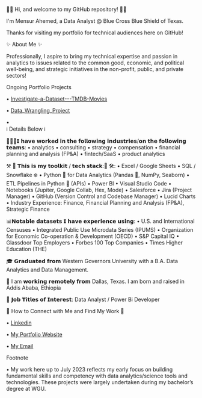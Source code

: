 👋🏾   Hi, and welcome to my GitHub repository! 👋🏾

I'm Mensur Ahemed, a Data Analyst @ Blue Cross Blue Shield of Texas.

Thanks for visiting my portfolio for technical audiences here on GitHub!

✨ About Me ✨

Professionally, I aspire to bring my technical expertise and passion in analytics to issues related to the common good, economic, and political well-being, and strategic initiatives in the non-profit, public, and private sectors!

Ongoing Portfolio Projects

• <a href="https://github.com/Mensur304/Investigate-a-Dataset---TMDB-Movies" target="blank">	Investigate-a-Dataset---TMDB-Movies</a>

•	 <a href="https://github.com/Mensur304/Data_wrangling" target="blank">	Data_Wrangling_Project </a>

•	
ℹ️ Details Below ℹ️

👨🏾‍💼𝗜 𝗵𝗮𝘃𝗲 𝘄𝗼𝗿𝗸𝗲𝗱 𝗶𝗻 𝘁𝗵𝗲 𝗳𝗼𝗹𝗹𝗼𝘄𝗶𝗻𝗴 𝗶𝗻𝗱𝘂𝘀𝘁𝗿𝗶𝗲𝘀/𝗼𝗻 𝘁𝗵𝗲 𝗳𝗼𝗹𝗹𝗼𝘄𝗶𝗻𝗴 𝘁𝗲𝗮𝗺𝘀: • analytics • consulting • strategy • compensation • financial planning and analysis (FP&A) • fintech/SaaS • product analytics

⚒️ 🧰 𝗧𝗵𝗶𝘀 𝗶𝘀 𝗺𝘆 𝘁𝗼𝗼𝗹𝗸𝗶𝘁 / 𝘁𝗲𝗰𝗵 𝘀𝘁𝗮𝗰𝗸:🧰 🛠: • Excel / Google Sheets • SQL / Snowflake ❄️ • Python 🐍 for Data Analytics (Pandas 🐼, NumPy, Seaborn) • ETL Pipelines in Python 🐍 (APIs) • Power BI • Visual Studio Code • Notebooks (Jupiter, Google Collab, Hex, Mode) • Salesforce • Jira (Project Manager) • GitHub (Version Control and Codebase Manager) • Lucid Charts • Industry Experience: Finance, Financial Planning and Analysis (FP&A), Strategic Finance

📊𝗡𝗼𝘁𝗮𝗯𝗹𝗲 𝗱𝗮𝘁𝗮𝘀𝗲𝘁𝘀 𝗜 𝗵𝗮𝘃𝗲 𝗲𝘅𝗽𝗲𝗿𝗶𝗲𝗻𝗰𝗲 𝘂𝘀𝗶𝗻𝗴: • U.S. and International Censuses • Integrated Public Use Microdata Series (IPUMS) • Organization for Economic Co-operation & Development (OECD) • S&P Capital IQ • Glassdoor Top Employers • Forbes 100 Top Companies • Times Higher Education (THE)

🎓 𝗚𝗿𝗮𝗱𝘂𝗮𝘁𝗲𝗱 𝗳𝗿𝗼𝗺 Western Governors University with a B.A. Data Analytics and Data Management.

📌 I am 𝘄𝗼𝗿𝗸𝗶𝗻𝗴 𝗿𝗲𝗺𝗼𝘁𝗲𝗹𝘆 𝗳𝗿𝗼𝗺 Dallas, Texas. I am born and raised in Addis Ababa, Ethiopia

💫 𝗝𝗼𝗯 𝗧𝗶𝘁𝗹𝗲𝘀 𝗼𝗳 𝗜𝗻𝘁𝗲𝗿𝗲𝘀𝘁: Data Analyst / Power Bi Developer

📕 How to Connect with Me and Find My Work 📕

•	<a href="https://www.linkedin.com/in/mensur-ahemed-362472209/" target="blank">Linkedin</a>

•	<a href="https://mensurahemed.carrd.co/" target="blank">My Portfolio Website</a>

•	<a href="http://mensurahemed2016@gmail.com" target="blank">My Email</a>

Footnote

•	My work here up to July 2023 reflects my early focus on building fundamental skills and competency with data analytics/science tools and technologies. These projects were largely undertaken during my bachelor’s degree at WGU.

